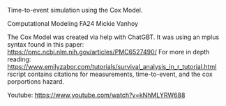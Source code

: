 Time-to-event simulation using the Cox Model.

Computational Modeling FA24
Mickie Vanhoy

The Cox Model was created via help with ChatGBT. It was using an mplus syntax found in this paper: https://pmc.ncbi.nlm.nih.gov/articles/PMC6527490/
For more in depth reading: https://www.emilyzabor.com/tutorials/survival_analysis_in_r_tutorial.html 
rscript contains citations for measurements, time-to-event, and the cox porportions hazard.

Youtube: https://www.youtube.com/watch?v=kNhMLYRW688
